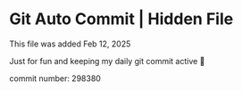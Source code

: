 # Git Auto Commit | Hidden File

This file was added Feb 12, 2025

Just for fun and keeping my daily git commit active 🤪

commit number: 298380

